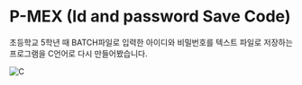 # P-MEX (Id and password Save Code)
초등학교 5학년 때 BATCH파일로 입력한 아이디와 비밀번호를 텍스트 파일로 저장하는 프로그램을 C언어로 다시 만들어봤습니다.

![C](https://img.shields.io/badge/c-%2300599C.svg?style=for-the-badge&logo=c&logoColor=white)

